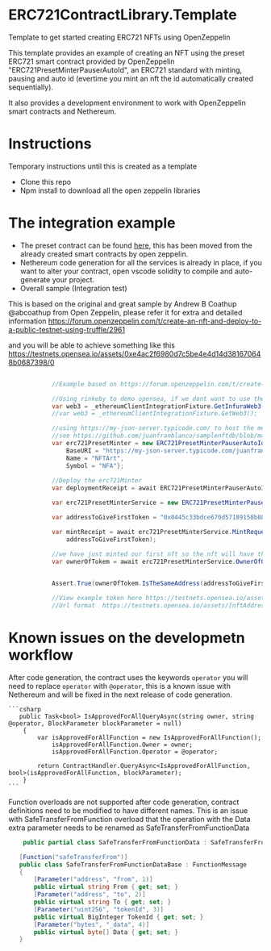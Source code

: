 # ERC721ContractLibrary.Template
Template to get started creating ERC721 NFTs using OpenZeppelin

This template provides an example of creating an NFT using the preset ERC721 smart contract provided by OpenZeppelin "ERC721PresetMinterPauserAutoId", an ERC721 standard with minting, pausing and auto id (evertime you mint an nft the id automatically created sequentially).

It also provides a development environment to work with OpenZeppelin smart contracts and Nethereum.

# Instructions 
Temporary instructions until this is created as a template

+ Clone this repo
+ Npm install to download all the open zeppelin libraries

# The integration example

+ The preset contract can be found [here](contracts/ERC721PresetMinterPauserAutoId.sol), this has been moved from the already created smart contracts by open zeppelin.
+ Nethereum code generation for all the services is already in place, if you want to alter your contract, open vscode solidity to compile and auto-generate your project.
+ Overall sample (Integration test)

This is based on the original and great sample by Andrew B Coathup @abcoathup from Open Zeppelin, please refer it for extra and detailed information https://forum.openzeppelin.com/t/create-an-nft-and-deploy-to-a-public-testnet-using-truffle/2961

and you will be able to achieve something like this https://testnets.opensea.io/assets/0xe4ac2f6980d7c5be4e4d14d381670648b0687398/0

```csharp

            //Example based on https://forum.openzeppelin.com/t/create-an-nft-and-deploy-to-a-public-testnet-using-truffle/ by Andrew B Coathup @abcoathup

            //Using rinkeby to demo opensea, if we dont want to use the configured client
            var web3 = _ethereumClientIntegrationFixture.GetInfuraWeb3(InfuraNetwork.Rinkeby);
            //var web3 = _ethereumClientIntegrationFixture.GetWeb3();

            //using https://my-json-server.typicode.com/ to host the metadata database, this creates and auto json server api based on data hosted in github
            //see https://github.com/juanfranblanco/samplenftdb/blob/main/db.json as an example
            var erc721PresetMinter = new ERC721PresetMinterPauserAutoIdDeployment() {
                BaseURI = "https://my-json-server.typicode.com/juanfranblanco/samplenftdb/tokens/", 
                Name = "NFTArt", 
                Symbol = "NFA"};
            
            //Deploy the erc721Minter
            var deploymentReceipt = await ERC721PresetMinterPauserAutoIdService.DeployContractAndWaitForReceiptAsync(web3, erc721PresetMinter);

            var erc721PresetMinterService = new ERC721PresetMinterPauserAutoIdService(web3, deploymentReceipt.ContractAddress);

            var addressToGiveFirstToken = "0x0445c33bdce670d57189158b88c0034b579f37ce";

            var mintReceipt = await erc721PresetMinterService.MintRequestAndWaitForReceiptAsync(
                addressToGiveFirstToken);

            //we have just minted our first nft so the nft will have the id of 0. 
            var ownerOfTokem = await erc721PresetMinterService.OwnerOfQueryAsync(0);

           
            Assert.True(ownerOfTokem.IsTheSameAddress(addressToGiveFirstToken));

            //View example token here https://testnets.opensea.io/assets/0xe4ac2f6980d7c5be4e4d14d381670648b0687398/0
            //Url format  https://testnets.opensea.io/assets/[nftAddress]/[id]

```



# Known issues on the developmetn workflow

After code generation, the contract uses the keywords ```operator``` you will need to replace ```operator``` with ```@operator```, this is a known issue with Nethereum and will be fixed in the next release of code generation.
    
    ```csharp
       public Task<bool> IsApprovedForAllQueryAsync(string owner, string @operator, BlockParameter blockParameter = null)
        {
            var isApprovedForAllFunction = new IsApprovedForAllFunction();
                isApprovedForAllFunction.Owner = owner;
                isApprovedForAllFunction.Operator = @operator;
            
            return ContractHandler.QueryAsync<IsApprovedForAllFunction, bool>(isApprovedForAllFunction, blockParameter);
        }
    ```
    
 Function overloads are not supported after code generation, contract definitions need to be modified to have different names.
 This is an issue with SafeTransferFromFunction overload that the operation with the Data extra parameter needs to be renamed as SafeTransferFromFunctionData
 
 ```csharp
     public partial class SafeTransferFromFunctionData : SafeTransferFromFunctionDataBase { }

    [Function("safeTransferFrom")]
    public class SafeTransferFromFunctionDataBase : FunctionMessage
    {
        [Parameter("address", "from", 1)]
        public virtual string From { get; set; }
        [Parameter("address", "to", 2)]
        public virtual string To { get; set; }
        [Parameter("uint256", "tokenId", 3)]
        public virtual BigInteger TokenId { get; set; }
        [Parameter("bytes", "_data", 4)]
        public virtual byte[] Data { get; set; }
    }
 ```


